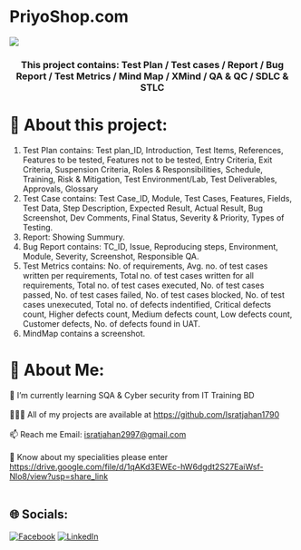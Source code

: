 # PriyoShop.com
![](https://images.thedailystar.net/sites/default/files/feature/images/priyoshop-logo-transparent-bg-for-white-bg.png)

<h3 align="center">This project contains: Test Plan / Test cases / Report / Bug Report / Test Metrics / Mind Map / XMind / QA & QC / SDLC & STLC</h3>

# 💫 About this project:
1) Test Plan contains: Test plan_ID, Introduction, Test Items, References, Features to be tested, Features not to be tested, Entry Criteria, Exit Criteria, Suspension Criteria, Roles & Responsibilities, Schedule, Training, Risk & Mitigation, Test Environment/Lab, Test Deliverables, Approvals, Glossary
2) Test Case contains: Test Case_ID, Module, Test Cases, Features, Fields, Test Data, Step Description, Expected Result, Actual Result, Bug Screenshot, Dev Comments, Final Status, Severity & Priority, Types of Testing.
3) Report: Showing Summury.
4) Bug Report contains: TC_ID, Issue, Reproducing steps, Environment, Module, Severity, Screenshot, Responsible QA.
5) Test Metrics contains: No. of requirements, Avg. no. of test cases written per requirements, Total no. of test cases written for all requirements, Total no. of test cases executed, No. of test cases passed, No. of test cases failed, No. of test cases blocked, No. of test cases unexecuted, Total no. of defects indentified, Critical defects count, Higher defects count, Medium defects count, Low defects count, Customer defects, No. of defects found in UAT.
6) MindMap contains a screenshot.


# 💫 About Me:
🌱 I’m currently learning SQA & Cyber security from IT Training BD<br><br>👯👨‍💻 All of my projects are available at https://github.com/Isratjahan1790<br><br>📫 Reach me Email: isratjahan2997@gmail.com<br><br>🔭 Know about my specialities please enter https://drive.google.com/file/d/1qAKd3EWEc-hW6dgdt2S27EaiWsf-Nlo8/view?usp=share_link<br><br>


## 🌐 Socials:
[![Facebook](https://img.shields.io/badge/Facebook-%231877F2.svg?logo=Facebook&logoColor=white)](https://facebook.com/ishratjahan.1790) [![LinkedIn](https://img.shields.io/badge/LinkedIn-%230077B5.svg?logo=linkedin&logoColor=white)](https://linkedin.com/in/israt-jahan1790) 

